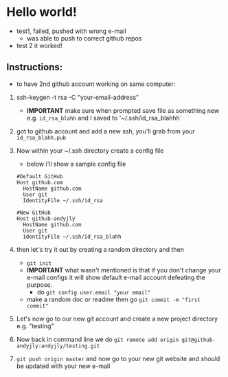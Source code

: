 # Hello world!
- test1, failed, pushed with wrong e-mail
	- was able to push to correct github repos
- test 2 it worked!

## Instructions:
- to have 2nd github account working on same computer:
1. ssh-keygen -t rsa -C "your-email-address"
	- **IMPORTANT** make sure when prompted save file as something new e.g. `id_rsa_blahh` and I saved to '~/.ssh/id_rsa_blahhh`
2. got to github account and add a new ssh, you'll grab from your `id_rsa_blahh.pub`
3. Now within your ~/.ssh directory create a config file
    - below i'll show a sample config file

    ```
    #Default GitHub
    Host github.com
      HostName github.com
      User git
      IdentityFile ~/.ssh/id_rsa

    #New GitHub
    Host github-andyjly
      HostName github.com
      User git
      IdentityFile ~/.ssh/id_rsa_blahh

    ```
4. then let's try it out by creating a random directory and then 
    - `git init`
    - **IMPORTANT** what wasn't mentioned is that if you don't change your e-mail configs it will show default e-mail account defeating the purpose.
        - do `git config user.email "your email"`
    - make a random doc or readme then go `git commit -m "first commit"`
5. Let's now go to our new git account and create a new project directory e.g. "testing"
6. Now back in command line we do `git remote add origin git@github-andyjly:andyjly/testing.git`
7. `git push origin master` and now go to your new git website and should be updated with your new e-mail



